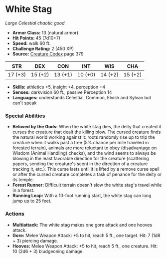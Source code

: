 # White Stag

*Large* *Celestial* *chaotic good*

- **Armor Class:** 13 (natural armor)
- **Hit Points:** 45 (7d10+7)
- **Speed:** walk 60 ft.
- **Challenge Rating:** 2 (450 XP)
- **Source:** [Creature Codex](https://koboldpress.com/kpstore/product/creature-codex-for-5th-edition-dnd) page 379

| STR | DEX | CON | INT | WIS | CHA |
| --- | --- | --- | --- | --- | --- |
| 17 (+3) | 15 (+2) | 13 (+1) | 10 (+0) | 14 (+2) | 15 (+2) |

- **Skills:** athletics +5, insight +4, perception +4
- **Senses:** darkvision 60 ft., passive Perception 14
- **Languages:** understands Celestial, Common, Elvish and Sylvan but can't speak

### Special Abilities

- **Beloved by the Gods:** When the white stag dies, the deity that created it curses the creature that dealt the killing blow. The cursed creature finds the natural world working against it: roots randomly rise up to trip the creature when it walks past a tree (5% chance per mile traveled in forested terrain), animals are more reluctant to obey (disadvantage on Wisdom (Animal Handling) checks), and the wind seems to always be blowing in the least favorable direction for the creature (scattering papers, sending the creature's scent in the direction of a creature tracking it, etc.). This curse lasts until it is lifted by a remove curse spell or after the cursed creature completes a task of penance for the deity or its temple.
- **Forest Runner:** Difficult terrain doesn't slow the white stag's travel while in a forest.
- **Running Leap:** With a 10-foot running start, the white stag can long jump up to 25 feet.

### Actions

- **Multiattack:** The white stag makes one gore attack and one hooves attack.
- **Gore:** Melee Weapon Attack: +5 to hit, reach 5 ft., one target. Hit: 7 (1d8 + 3) piercing damage.
- **Hooves:** Melee Weapon Attack: +5 to hit, reach 5 ft., one creature. Hit: 10 (2d6 + 3) bludgeoning damage.


